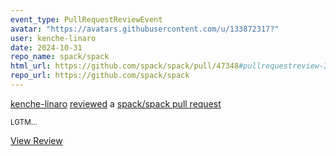 ```yaml
---
event_type: PullRequestReviewEvent
avatar: "https://avatars.githubusercontent.com/u/133872317?"
user: kenche-linaro
date: 2024-10-31
repo_name: spack/spack
html_url: https://github.com/spack/spack/pull/47348#pullrequestreview-2407744352
repo_url: https://github.com/spack/spack
---
```


<a href='https://github.com/kenche-linaro' target='_blank'>kenche-linaro</a> <a href='https://github.com/spack/spack/pull/47348#pullrequestreview-2407744352' target='_blank'>reviewed</a> a <a href='https://github.com/spack/spack/pull/47348' target='_blank'>spack/spack pull request</a>

<small>LGTM...</small>

<a href='https://github.com/spack/spack/pull/47348#pullrequestreview-2407744352' target='_blank'>View Review</a>